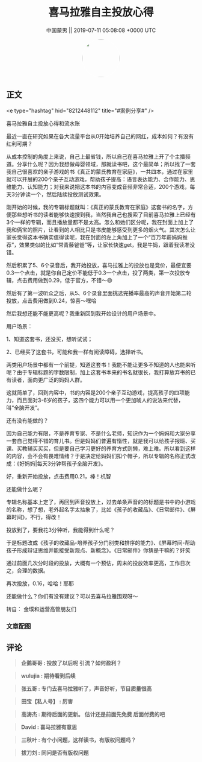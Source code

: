 <h1 align="center">喜马拉雅自主投放心得</h1>




<p align="center">
    <a>中国蒙男 || 2019-07-11 05:08:08 &#43;0000 UTC</a>
</p>

<div align="center">
    <img src="https://images.zsxq.com/FrN5Lo7wHC6ILeIOYoKx98J186BP?e=1590940799&amp;token=kIxbL07-8jAj8w1n4s9zv64FuZZNEATmlU_Vm6zD:t0lzHIlebWM7NxU8tA7XRrjXqCc=" width="100" height="100" style="border:1px solid;border-radius:50%; color:#ffffff"/>
</div>




## 正文

<div>
&lt;e type=&#34;hashtag&#34; hid=&#34;8212448112&#34; title=&#34;#案例分享#&#34; /&gt; 

喜马拉雅自主投放心得和流水账

最近一直在研究如果在各大流量平台从0开始培养自己的网红，成本如何？有没有红利可期？

从成本控制的角度上来说，自己上最省钱，所以自己在喜马拉雅上开了个主播频道。分享什么呢？因为我想做母婴领域，那就读书吧，这个最简单；所以找了一套我自己很喜欢的亲子游戏的书《真正的蒙氏教育在家庭》，一共四本，通过在家里就可以开展的200个亲子互动游戏，帮助孩子提高：语言表达能力、合作能力、思维能力、认知能力；对我来说把这本书的内容变成音频非常合适，200个游戏，每天3分钟读一个，然后陆续投放测试效果。

刚开始的时候，我的专辑标题就叫：《真正的蒙氏教育在家庭》这套书的名字，方便那些想听书的读者能够快速搜到我，当然我自己也搜索了目前喜马拉雅上已经有3个一样的专辑，而且播放量都不是太高。怎么和她们区分呢，我在封面上加上了我和俩宝的照片，让看到的人相比只是书皮能够感受到更多的烟火气。其次怎么让家长觉得这本书确实值得读呢，我在封面的左上角加上了一个“百万年薪妈妈推荐”，效果类似的比如“常青藤爸爸”等，让家长快速get，我是牛妈，跟着我读准没错。

然后积累了5、6个录音后，我开始投放，喜马拉雅上的投放也是竞价，最便宜要0.3一个点击，就是你自己定价不能低于0.3一个点击，投了两类，第一次投放专辑，点击费用做到0.29，低于官方，不错～😄

然后有了第一波听众之后，从5、6个录音里面挑选完播率最高的声音开始第二轮投放，点击费用做到0.24，惊喜～嘿哈

然后我想还能不能更高呢？我重新回到我开始设计的用户场景中。

用户场景：

1、知道这套书，还没买，想听试试；

2、已经买了这套书，可能和我一样有阅读障碍，选择听书。

两类用户场景中都有一个前提，知道这套书！我能不能让更多不知道的人也能来听呢？由于专辑标题的字数限制，加上这套书本来的书名就很长，我打算放弃书的已有读者，面向更广泛的妈妈人群。

这就简单了，回到内容中，书的内容是200个亲子互动游戏，提高孩子的四项能力，而且面对3-6岁的孩子，这四个能力可以用一个更加唬人的说法来代替，叫“全脑开发”。

还有没有能做的？

因为自己能力有限，不是养育专家、不是什么老师，知识作为一个妈妈和大家分享一套自己觉得不错的育儿书。但是妈妈们普遍有惰性，就是我可以给孩子报班、买课、买教辅买买买，但是要自己学习更好的养育方式则懒，难上难。所以看到这样的内容，会不会有畏难情绪？于是决定给妈妈们扣个帽子，所以专辑的名称正式改成：《好妈妈|每天3分钟帮孩子全脑开发》。

好，重新开始投放，点击费用0.21，棒！机智

还能做什么呢？

专辑名称基本上定了，再回到声音投放上，过去单条声音的的标题是书中的小游戏的名称，想了想，老外起名字太抽象了，比如《孩子的收藏品》、《日常邮件》、《屏幕时间》，不行，得改！

投放到了，要我花3分钟听，我能得到什么呢？

于是标题改成《孩子的收藏品-培养孩子分门别类和排序的能力》、《屏幕时间-帮助孩子形成辩证思维并能接受新观点、新概念》。《日常邮件》你猜是干嘛的？奸笑

通过前面几次分时段的投放，大概有一个预估，周末的投放效率更高，工作日次之，合理的数据。

再次投放，0.16，哈哈！耶耶

还能做什么？你们有没有建议？可以去喜马拉雅围观呀～

转自：
金璞和运营高管朋友们
</div>

### 文章配图

<div class="image" align="center">

</div>


## 评论

<div align="left">
<div>

<blockquote >
<span> <strong>企鹅哥哥 : 投放了以后呢 引流？如何盈利？ </strong></span>
</blockquote>

<blockquote >
<span> <strong>wulujia : 期待看到后续 </strong></span>
</blockquote>

<blockquote >
<span> <strong>张五哥 : 专门去喜马拉雅听了，声音好听，节目质量很高 </strong></span>
</blockquote>

<blockquote >
<span> <strong>田宝【私人号】 : 厉害 </strong></span>
</blockquote>

<blockquote >
<span> <strong>高涛杰 : 期待后面的更新。
估计还是前面先免费
后面付费的吧 </strong></span>
</blockquote>

<blockquote >
<span> <strong>David : 喜马拉雅有意思 </strong></span>
</blockquote>

<blockquote >
<span> <strong>三秋叶 : 有个小问题，这样读书，有版权问题吗？ </strong></span>
</blockquote>

<blockquote >
<span> <strong>拔刀刘 : 同问是否有版权问题 </strong></span>
</blockquote>

</div>
</div>